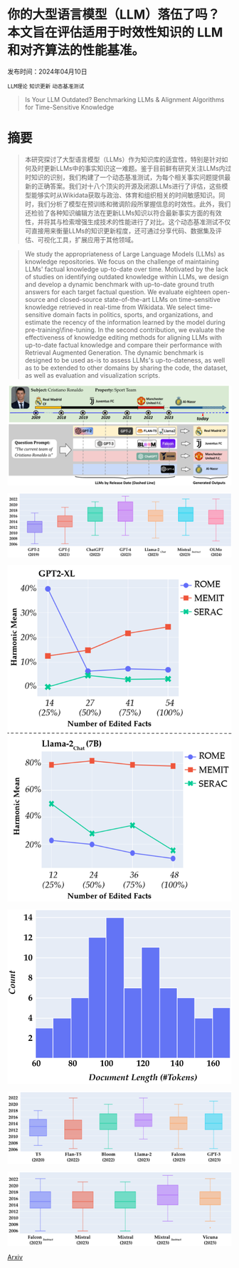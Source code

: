 # 你的大型语言模型（LLM）落伍了吗？本文旨在评估适用于时效性知识的 LLM 和对齐算法的性能基准。

发布时间：2024年04月10日

`LLM理论` `知识更新` `动态基准测试`

> Is Your LLM Outdated? Benchmarking LLMs & Alignment Algorithms for Time-Sensitive Knowledge

# 摘要

> 本研究探讨了大型语言模型（LLMs）作为知识库的适宜性，特别是针对如何及时更新LLMs中的事实知识这一难题。鉴于目前鲜有研究关注LLMs内过时知识的识别，我们构建了一个动态基准测试，为每个相关事实问题提供最新的正确答案。我们对十八个顶尖的开源及闭源LLMs进行了评估，这些模型能够实时从Wikidata获取与政治、体育和组织相关的时间敏感知识。同时，我们分析了模型在预训练和微调阶段所掌握信息的时效性。此外，我们还检验了各种知识编辑方法在更新LLMs知识以符合最新事实方面的有效性，并将其与检索增强生成技术的性能进行了对比。这个动态基准测试不仅可直接用来衡量LLMs的知识更新程度，还可通过分享代码、数据集及评估、可视化工具，扩展应用于其他领域。

> We study the appropriateness of Large Language Models (LLMs) as knowledge repositories. We focus on the challenge of maintaining LLMs' factual knowledge up-to-date over time. Motivated by the lack of studies on identifying outdated knowledge within LLMs, we design and develop a dynamic benchmark with up-to-date ground truth answers for each target factual question. We evaluate eighteen open-source and closed-source state-of-the-art LLMs on time-sensitive knowledge retrieved in real-time from Wikidata. We select time-sensitive domain facts in politics, sports, and organizations, and estimate the recency of the information learned by the model during pre-training\fine-tuning. In the second contribution, we evaluate the effectiveness of knowledge editing methods for aligning LLMs with up-to-date factual knowledge and compare their performance with Retrieval Augmented Generation. The dynamic benchmark is designed to be used as-is to assess LLMs's up-to-dateness, as well as to be extended to other domains by sharing the code, the dataset, as well as evaluation and visualization scripts.

![你的大型语言模型（LLM）落伍了吗？本文旨在评估适用于时效性知识的 LLM 和对齐算法的性能基准。](../../../paper_images/2404.08700/x1.png)

![你的大型语言模型（LLM）落伍了吗？本文旨在评估适用于时效性知识的 LLM 和对齐算法的性能基准。](../../../paper_images/2404.08700/observed_data.png)

![你的大型语言模型（LLM）落伍了吗？本文旨在评估适用于时效性知识的 LLM 和对齐算法的性能基准。](../../../paper_images/2404.08700/scala_number_and_percentage.png)

![你的大型语言模型（LLM）落伍了吗？本文旨在评估适用于时效性知识的 LLM 和对齐算法的性能基准。](../../../paper_images/2404.08700/ragdocs.png)

![你的大型语言模型（LLM）落伍了吗？本文旨在评估适用于时效性知识的 LLM 和对齐算法的性能基准。](../../../paper_images/2404.08700/observed_data_appendix1.png)

![你的大型语言模型（LLM）落伍了吗？本文旨在评估适用于时效性知识的 LLM 和对齐算法的性能基准。](../../../paper_images/2404.08700/observed_data_appendix2.png)

[Arxiv](https://arxiv.org/abs/2404.08700)